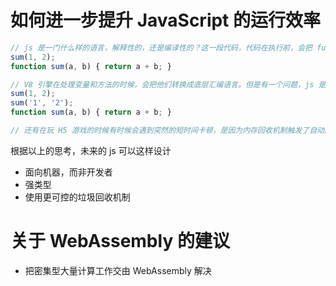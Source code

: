 # 如何进一步提升 JavaScript 的运行效率

```javascript
// js 是一门什么样的语言，解释性的，还是编译性的？这一段代码，代码在执行前，会把 function sum 进行提升，从这一点来看，js 是一门编译性的语言
sum(1, 2);
function sum(a, b) { return a + b; }

// V8 引擎在处理变量和方法的时候，会把他们转换成底层汇编语言。但是有一个问题，js 是动态语言。再次调用的时候 V8 需要删去原来的汇编再去添加新的类型。这个过程叫做 re-optimize 重优化
sum(1, 2);
sum('1', '2');
function sum(a, b) { return a + b; }

// 还有在玩 H5 游戏的时候有时候会遇到突然的短时间卡顿，是因为内存回收机制触发了自动回收的机制。
```

根据以上的思考，未来的 js 可以这样设计
- 面向机器，而非开发者
- 强类型
- 使用更可控的垃圾回收机制

# 关于 WebAssembly 的建议
- 把密集型大量计算工作交由 WebAssembly 解决